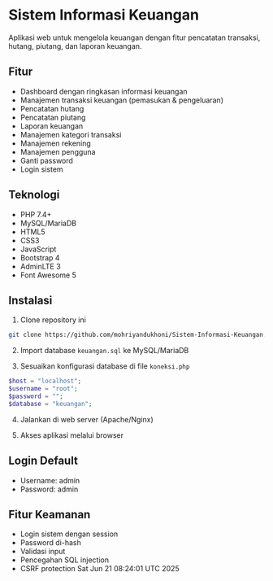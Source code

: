 # Sistem Informasi Keuangan

Aplikasi web untuk mengelola keuangan dengan fitur pencatatan transaksi, hutang, piutang, dan laporan keuangan.

## Fitur

- Dashboard dengan ringkasan informasi keuangan
- Manajemen transaksi keuangan (pemasukan & pengeluaran)
- Pencatatan hutang
- Pencatatan piutang  
- Laporan keuangan
- Manajemen kategori transaksi
- Manajemen rekening
- Manajemen pengguna
- Ganti password
- Login sistem

## Teknologi

- PHP 7.4+
- MySQL/MariaDB
- HTML5
- CSS3 
- JavaScript
- Bootstrap 4
- AdminLTE 3
- Font Awesome 5

## Instalasi

1. Clone repository ini
```bash
git clone https://github.com/mohriyandukhoni/Sistem-Informasi-Keuangan.git
```

2. Import database `keuangan.sql` ke MySQL/MariaDB

3. Sesuaikan konfigurasi database di file `koneksi.php`
```php
$host = "localhost";
$username = "root"; 
$password = "";
$database = "keuangan";
```

4. Jalankan di web server (Apache/Nginx)

5. Akses aplikasi melalui browser

## Login Default

- Username: admin
- Password: admin

## Fitur Keamanan

- Login sistem dengan session
- Password di-hash
- Validasi input
- Pencegahan SQL injection
- CSRF protection
Sat Jun 21 08:24:01 UTC 2025
